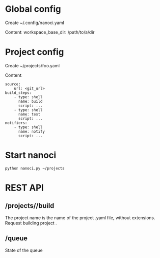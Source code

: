 # Global config

Create ~/.config/nanoci.yaml

Content:
    workspace_base_dir: /path/to/a/dir

# Project config

Create ~/projects/foo.yaml

Content:

    source:
        url: <git_url>
    build_steps:
        - type: shell
          name: build
          script: ...
        - type: shell
          name: test
          script: ...
    notifiers:
        - type: shell
          name: notify
          script: ...

# Start nanoci

`python nanoci.py ~/projects`

# REST API

## /projects/<name>/build

The project name is the name of the project .yaml file, without extensions.
Request building project <name>.

## /queue

State of the queue

